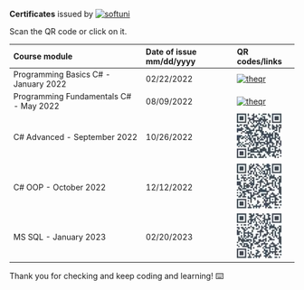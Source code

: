 **Certificates** issued by [<img src='https://softuni.bg/content/images/svg-logos/software-university-logo.svg' alt='softuni' height='40'>](https://softuni.org/blog/what-is-softuni/)

Scan the QR code or click on it.

|Course module|Date of issue mm/dd/yyyy|QR codes/links|
|:--|:--|:--|
|Programming Basics C# - January 2022|02/22/2022|[<img src='https://softuni.bg/Files/Certificates/214/124121.jpeg' alt='theqr' height="80">](https://softuni.bg/certificates/details/124121/8a73dce2)|
|Programming Fundamentals C# - May 2022|08/09/2022|[<img src='https://softuni.bg/Files/Certificates/214/139470.jpeg' alt='theqr' height="80">](https://softuni.bg/certificates/details/139470/81dcdfd3)|
|C# Advanced - September 2022|10/26/2022|[<img src='qrSeptember22.jpeg/' alt='theqr' height="80"/>](https://softuni.bg/certificates/details/143911/6c0fa659)|
|C# OOP - October 2022|12/12/2022|[<img src='qrOctober22.jpeg' alt='theqr' height="80"/>](https://softuni.bg/certificates/details/150704/12436ce3)|
|MS SQL - January 2023|02/20/2023|[<img src='qrMssql.jpeg' alt='theqr' height="80"/>](https://softuni.bg/certificates/details/157676/ee6f2594)

Thank you for checking and keep coding and learning! :keyboard:

[def]: https://softuni.bg/certificates/details/150704/12436ce3